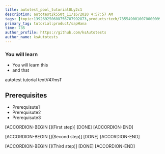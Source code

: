 ```yaml
---
title: autotest_pool_tutorial0Ly2c1
description: autotest2k550t_11/16/2020 4:57:57 AM
tags: [topic:139269250608756787992873,products:tech/73554900100700000996,tutorial:experience/advanced]
primary_tag: tutorial:product/sapHana
time: 735
author_profile: https://github.com/ksAutotests
author_name: ksAutotests
---
```

### You will learn
- You will learn this
- and that

autotest tutorial textV47msT

## Prerequisites
- Prerequisute1
- Prerequisute2
- Prerequisute3

[ACCORDION-BEGIN [](First step)]
[DONE]
[ACCORDION-END]

[ACCORDION-BEGIN [](Second step)]
[DONE]
[ACCORDION-END]

[ACCORDION-BEGIN [](Third step)]
[DONE]
[ACCORDION-END]

